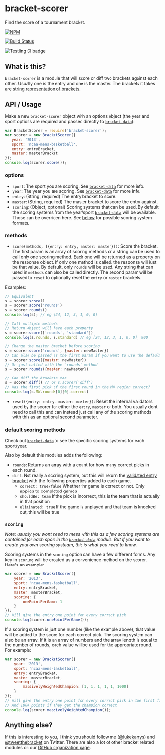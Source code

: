 bracket-scorer
==============

Find the score of a tournament bracket.

[![NPM](https://nodei.co/npm/bracket-scorer.png)](https://nodei.co/npm/bracket-scorer/)

[![Build Status](https://travis-ci.org/tweetyourbracket/bracket-scorer.png?branch=master)](https://travis-ci.org/tweetyourbracket/bracket-scorer)

![Testling CI badge](https://ci.testling.com/tweetyourbracket/bracket-scorer.png)

## What is this?

`bracket-scorer` is a module that will score or diff two brackets against each other. Usually one is the entry and one is the master. The brackets it takes are [string representation of brackets](https://gist.github.com/lukekarrys/2028007#explanation).

## API / Usage

Make a new `bracket-scorer` object with an options object (the year and sport options are required and passed directly to [`bracket-data`](https://github.com/tweetyourbracket/bracket-data#which-sports-does-it-have)):

```js
var BracketScorer = require('bracket-scorer');
var scorer = new BracketScorer({
   year: '2013',
   sport: 'ncaa-mens-basketball',
   entry: entryBracket,
   master: masterBracket
});
console.log(scorer.score());
```

### options

- `sport`: The sport you are scoring. See [`bracket-data`](https://github.com/tweetyourbracket/bracket-data#api) for more info.
- `year`: The year you are scoring. See [`bracket-data`](https://github.com/tweetyourbracket/bracket-data#api) for more info.
- `entry`: (String, required) The entry bracket to score.
- `master`: (String, required) The master bracket to score the entry against.
- `scoring`: (Object, optional) Scoring systems that can be used. By default the scoring systems from the year/sport [`bracket-data`](https://github.com/tweetyourbracket/bracket-data) will be available. Those can be overriden here. See [below](#scoring) for possible scoring system formats.

### methods

- `score(methods, [{entry: entry, master: master}])`: Score the bracket. The first param is an array of scoring methods or a string can be used to call only one scoring method. Each one will be returned as a property on the response object. If only one method is called, the response will just be that value. By default, only `rounds` will be used. Any string that can used in `methods` can also be called directly. The second param will be passed to `reset` to optionally reset the `entry` or `master` brackets.

Examples:
```js
// Equivalent
s = scorer.score()
s = scorer.score('rounds')
s = scorer.rounds()
console.log(s); // eg [24, 12, 3, 1, 0, 0]

// Call multiple methods
// Return object will have each property
s = scorer.score(['rounds', 'standard'])
console.log(s.rounds, s.standard) // eg [24, 12, 3, 1, 0, 0], 900

// Change the master bracket before scoring
s = scorer.score('rounds', {master: newMaster})
// Can also be passed as the first param if you want to use the default 'rounds'
s = scorer.score({master: newMaster})
// Or just called with the `rounds` method
s = scorer.rounds({master: newMaster})

// Can diff the brackets too
s = scorer.diff() // or s.scorer('diff')
// Was the first pick of the first round in the MW region correct?
console.log(s.MW.rounds[0][0].correct)
```

- `reset({entry: entry, master: master})`: Reset the internal validators used by the scorer for either the `entry`, `master` or both. You usually dont need to call this and can instead just call any of the scoring methods with this as an optional second parameter.

### default scoring methods

Check out [`bracket-data`](https://github.com/tweetyourbracket/bracket-data#what-data-does-this-module-give-me) to see the specific scoring systems for each sport/year.

Also by default this modules adds the following:

- `rounds`: Returns an array with a count for how many correct picks in each round.
- `diff`: Not really a scoring system, but this will return the [validated entry bracket](https://github.com/tweetyourbracket/bracket-validator) with the following properties added to each game.
  - `correct: true/false` Whether thr game is correct or not. Only applies to completed games
  - `shouldBe: team` If the pick is incorrect, this is the team that is actually in that position
  - `eliminated: true` If the game is unplayed and that team is knocked out, this will be true

### `scoring`

*Note: usually you wont need to mess with this as a few scoring systems are contained for each sport in the [`bracket-data`](https://github.com/tweetyourbracket/bracket-data#what-data-does-this-module-give-me) module. But if you want to create your own scoring systeam, this is what you need to know.*

Scoring systems in the `scoring` option can have a few different forms. Any key in `scoring` will be created as a convenience method on the scorer. Here's an example:

```js
var scorer = new BracketScorer({
    year: '2013',
    sport: 'ncaa-mens-basketball',
    entry: entryBracket,
    master: masterBracket,
    scoring: {
        onePointPerGame: 1
    }
});
// Will give the entry one point for every correct pick
console.log(scorer.onePointPerGame());
```

If a scoring system is just one number (like the example above), that value will be added to the score for each correct pick. The scoring system can also be an array. If it is an array of numbers and the array length is equal to the number of rounds, each value will be used for the appropriate round. For example:

```js
var scorer = new BracketScorer({
    year: '2013',
    sport: 'ncaa-mens-basketball',
    entry: entryBracket,
    master: masterBracket,
    scoring: {
        massivelyWeightedChampion: [1, 1, 1, 1, 1, 1000]
    }
});
// Will give the entry one point for every correct pick in the first five rounds
// And 1000 points if they get the champion correct
console.log(scorer.massivelyWeightedChampion());
```

## Anything else?

If this is interesting to you, I think you should follow me ([@lukekarrys](https://twitter.com/lukekarrys)) and [@tweetthebracket](https://twitter.com/tweetthebracket) on Twitter. There are also a lot of other bracket related modules on our [GitHub organization page](https://github.com/tweetyourbracket).

